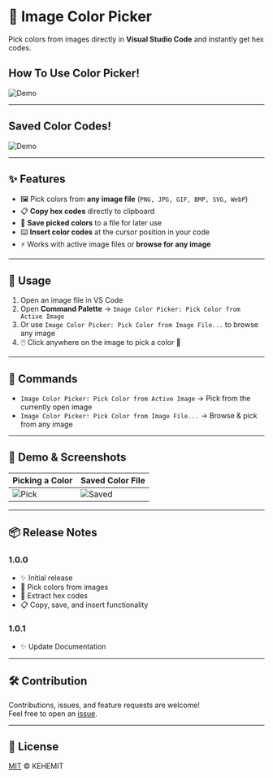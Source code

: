 # 🎨 Image Color Picker

Pick colors from images directly in **Visual Studio Code** and instantly get hex codes.

## How To Use Color Picker!
![Demo](images/demo1.gif)

---

## Saved Color Codes!
![Demo](images/demo2.gif)

---

## ✨ Features

- 🖼️ Pick colors from **any image file** (`PNG, JPG, GIF, BMP, SVG, WebP`)
- 📋 **Copy hex codes** directly to clipboard
- 💾 **Save picked colors** to a file for later use
- ⌨️ **Insert color codes** at the cursor position in your code
- ⚡ Works with active image files or **browse for any image**

---

## 🚀 Usage

1. Open an image file in VS Code
2. Open **Command Palette** → `Image Color Picker: Pick Color from Active Image`
3. Or use `Image Color Picker: Pick Color from Image File...` to browse any image
4. 🖱️ Click anywhere on the image to pick a color 🎉

---

## 🔧 Commands

- `Image Color Picker: Pick Color from Active Image` → Pick from the currently open image
- `Image Color Picker: Pick Color from Image File...` → Browse & pick from any image

---

## 📸 Demo & Screenshots

| Picking a Color          | Saved Color File                  |
| ------------------------ | --------------------------------- |
| ![Pick](images/demo1.gif) | ![Saved](images/demo2.gif) |

---

## 📦 Release Notes

### 1.0.0

- ✨ Initial release
- 🎨 Pick colors from images
- 🔑 Extract hex codes
- 📋 Copy, save, and insert functionality

### 1.0.1
- ✨ Update Documentation
---

## 🛠️ Contribution

Contributions, issues, and feature requests are welcome!  
Feel free to open an [issue](https://github.com/KEHEM-IT/image-color-picker/issues).

---

## 📜 License

[MIT](LICENSE) © KEHEMIT
